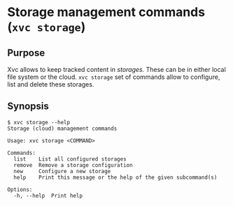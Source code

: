# Storage management commands (`xvc storage`)

## Purpose

Xvc allows to keep tracked content in _storages._ 
These can be in either local file system or the cloud. 
`xvc storage` set of commands allow to configure, list and delete these storages. 
 
## Synopsis 

```console
$ xvc storage --help
Storage (cloud) management commands

Usage: xvc storage <COMMAND>

Commands:
  list    List all configured storages
  remove  Remove a storage configuration
  new     Configure a new storage
  help    Print this message or the help of the given subcommand(s)

Options:
  -h, --help  Print help

```


